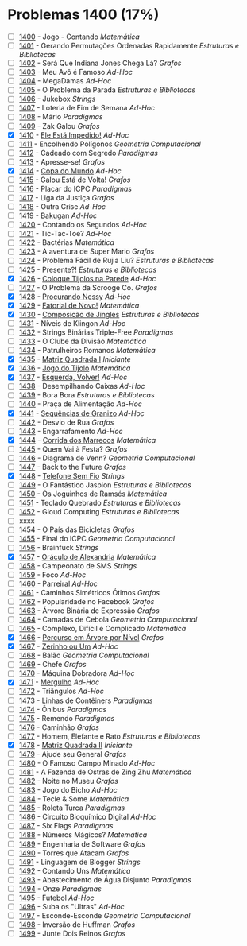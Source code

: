# Problemas 1400 (17%)

- [ ]  [1400](https://www.beecrowd.com.br/repository/UOJ_1400.html) - Jogo - Contando *Matemática*
- [ ]  [1401](https://www.beecrowd.com.br/repository/UOJ_1401.html) - Gerando Permutações Ordenadas Rapidamente *Estruturas e Bibliotecas*
- [ ]  [1402](https://www.beecrowd.com.br/repository/UOJ_1402.html) - Será Que Indiana Jones Chega Lá? *Grafos*
- [ ]  [1403](https://www.beecrowd.com.br/repository/UOJ_1403.html) - Meu Avô é Famoso *Ad-Hoc*
- [ ]  [1404](https://www.beecrowd.com.br/repository/UOJ_1404.html) - MegaDamas *Ad-Hoc*
- [ ]  [1405](https://www.beecrowd.com.br/repository/UOJ_1405.html) - O Problema da Parada *Estruturas e Bibliotecas*
- [ ]  [1406](https://www.beecrowd.com.br/repository/UOJ_1406.html) - Jukebox *Strings*
- [ ]  [1407](https://www.beecrowd.com.br/repository/UOJ_1407.html) - Loteria de Fim de Semana *Ad-Hoc*
- [ ]  [1408](https://www.beecrowd.com.br/repository/UOJ_1408.html) - Mário *Paradigmas*
- [ ]  [1409](https://www.beecrowd.com.br/repository/UOJ_1409.html) - Zak Galou *Grafos*
- [x]  [1410](https://www.beecrowd.com.br/repository/UOJ_1410.html) - [Ele Está Impedido!](https://github.com/potigol/beecrowd/blob/master/src/1400/1410.poti) *Ad-Hoc*
- [ ]  [1411](https://www.beecrowd.com.br/repository/UOJ_1411.html) - Encolhendo Polígonos *Geometria Computacional*
- [ ]  [1412](https://www.beecrowd.com.br/repository/UOJ_1412.html) - Cadeado com Segredo *Paradigmas*
- [ ]  [1413](https://www.beecrowd.com.br/repository/UOJ_1413.html) - Apresse-se! *Grafos*
- [x]  [1414](https://www.beecrowd.com.br/repository/UOJ_1414.html) - [Copa do Mundo](https://github.com/potigol/beecrowd/blob/master/src/1400/1414.poti) *Ad-Hoc*
- [ ]  [1415](https://www.beecrowd.com.br/repository/UOJ_1415.html) - Galou Está de Volta! *Grafos*
- [ ]  [1416](https://www.beecrowd.com.br/repository/UOJ_1416.html) - Placar do ICPC *Paradigmas*
- [ ]  [1417](https://www.beecrowd.com.br/repository/UOJ_1417.html) - Liga da Justiça *Grafos*
- [ ]  [1418](https://www.beecrowd.com.br/repository/UOJ_1418.html) - Outra Crise *Ad-Hoc*
- [ ]  [1419](https://www.beecrowd.com.br/repository/UOJ_1419.html) - Bakugan *Ad-Hoc*
- [ ]  [1420](https://www.beecrowd.com.br/repository/UOJ_1420.html) - Contando os Segundos *Ad-Hoc*
- [ ]  [1421](https://www.beecrowd.com.br/repository/UOJ_1421.html) - Tic-Tac-Toe? *Ad-Hoc*
- [ ]  [1422](https://www.beecrowd.com.br/repository/UOJ_1422.html) - Bactérias *Matemática*
- [ ]  [1423](https://www.beecrowd.com.br/repository/UOJ_1423.html) - A aventura de Super Mario *Grafos*
- [ ]  [1424](https://www.beecrowd.com.br/repository/UOJ_1424.html) - Problema Fácil de Rujia Liu? *Estruturas e Bibliotecas*
- [ ]  [1425](https://www.beecrowd.com.br/repository/UOJ_1425.html) - Presente?! *Estruturas e Bibliotecas*
- [x]  [1426](https://www.beecrowd.com.br/repository/UOJ_1426.html) - [Coloque Tijolos na Parede](https://github.com/potigol/beecrowd/blob/master/src/1400/1426.poti) *Ad-Hoc*
- [ ]  [1427](https://www.beecrowd.com.br/repository/UOJ_1427.html) - O Problema da Scrooge Co. *Grafos*
- [x]  [1428](https://www.beecrowd.com.br/repository/UOJ_1428.html) - [Procurando Nessy](https://github.com/potigol/beecrowd/blob/master/src/1400/1428.poti) *Ad-Hoc*
- [x]  [1429](https://www.beecrowd.com.br/repository/UOJ_1429.html) - [Fatorial de Novo!](https://github.com/potigol/beecrowd/blob/master/src/1400/1429.poti) *Matemática*
- [x]  [1430](https://www.beecrowd.com.br/repository/UOJ_1430.html) - [Composição de Jingles](https://github.com/potigol/beecrowd/blob/master/src/1400/1430.poti) *Estruturas e Bibliotecas*
- [ ]  [1431](https://www.beecrowd.com.br/repository/UOJ_1431.html) - Níveis de Klingon *Ad-Hoc*
- [ ]  [1432](https://www.beecrowd.com.br/repository/UOJ_1432.html) - Strings Binárias Triple-Free *Paradigmas*
- [ ]  [1433](https://www.beecrowd.com.br/repository/UOJ_1433.html) - O Clube da Divisão *Matemática*
- [ ]  [1434](https://www.beecrowd.com.br/repository/UOJ_1434.html) - Patrulheiros Romanos *Matemática*
- [x]  [1435](https://www.beecrowd.com.br/repository/UOJ_1435.html) - [Matriz Quadrada I](https://github.com/potigol/beecrowd/blob/master/src/1400/1435.poti) *Iniciante*
- [x]  [1436](https://www.beecrowd.com.br/repository/UOJ_1436.html) - [Jogo do Tijolo](https://github.com/potigol/beecrowd/blob/master/src/1400/1436.poti) *Matemática*
- [x]  [1437](https://www.beecrowd.com.br/repository/UOJ_1437.html) - [Esquerda, Volver!](https://github.com/potigol/beecrowd/blob/master/src/1400/1437.poti) *Ad-Hoc*
- [ ]  [1438](https://www.beecrowd.com.br/repository/UOJ_1438.html) - Desempilhando Caixas *Ad-Hoc*
- [ ]  [1439](https://www.beecrowd.com.br/repository/UOJ_1439.html) - Bora Bora *Estruturas e Bibliotecas*
- [ ]  [1440](https://www.beecrowd.com.br/repository/UOJ_1440.html) - Praça de Alimentação *Ad-Hoc*
- [x]  [1441](https://www.beecrowd.com.br/repository/UOJ_1441.html) - [Sequências de Granizo](https://github.com/potigol/beecrowd/blob/master/src/1400/1441.poti) *Ad-Hoc*
- [ ]  [1442](https://www.beecrowd.com.br/repository/UOJ_1442.html) - Desvio de Rua *Grafos*
- [ ]  [1443](https://www.beecrowd.com.br/repository/UOJ_1443.html) - Engarrafamento *Ad-Hoc*
- [x]  [1444](https://www.beecrowd.com.br/repository/UOJ_1444.html) - [Corrida dos Marrecos](https://github.com/potigol/beecrowd/blob/master/src/1400/1444.poti) *Matemática*
- [ ]  [1445](https://www.beecrowd.com.br/repository/UOJ_1445.html) - Quem Vai à Festa? *Grafos*
- [ ]  [1446](https://www.beecrowd.com.br/repository/UOJ_1446.html) - Diagrama de Venn? *Geometria Computacional*
- [ ]  [1447](https://www.beecrowd.com.br/repository/UOJ_1447.html) - Back to the Future *Grafos*
- [x]  [1448](https://www.beecrowd.com.br/repository/UOJ_1448.html) - [Telefone Sem Fio](https://github.com/potigol/beecrowd/blob/master/src/1400/1448.poti) *Strings*
- [ ]  [1449](https://www.beecrowd.com.br/repository/UOJ_1449.html) - O Fantástico Jaspion *Estruturas e Bibliotecas*
- [ ]  [1450](https://www.beecrowd.com.br/repository/UOJ_1450.html) - Os Joguinhos de Ramsés *Matemática*
- [ ]  [1451](https://www.beecrowd.com.br/repository/UOJ_1451.html) - Teclado Quebrado *Estruturas e Bibliotecas*
- [ ]  [1452](https://www.beecrowd.com.br/repository/UOJ_1452.html) - Gloud Computing *Estruturas e Bibliotecas*
- [ ] ~~xxxx~~
- [ ]  [1454](https://www.beecrowd.com.br/repository/UOJ_1454.html) - O País das Bicicletas *Grafos*
- [ ]  [1455](https://www.beecrowd.com.br/repository/UOJ_1455.html) - Final do ICPC *Geometria Computacional*
- [ ]  [1456](https://www.beecrowd.com.br/repository/UOJ_1456.html) - Brainfuck *Strings*
- [x]  [1457](https://www.beecrowd.com.br/repository/UOJ_1457.html) - [Oráculo de Alexandria](https://github.com/potigol/beecrowd/blob/master/src/1400/1457.poti) *Matemática*
- [ ]  [1458](https://www.beecrowd.com.br/repository/UOJ_1458.html) - Campeonato de SMS *Strings*
- [ ]  [1459](https://www.beecrowd.com.br/repository/UOJ_1459.html) - Foco *Ad-Hoc*
- [ ]  [1460](https://www.beecrowd.com.br/repository/UOJ_1460.html) - Parreiral *Ad-Hoc*
- [ ]  [1461](https://www.beecrowd.com.br/repository/UOJ_1461.html) - Caminhos Simétricos Ótimos *Grafos*
- [ ]  [1462](https://www.beecrowd.com.br/repository/UOJ_1462.html) - Popularidade no Facebook *Grafos*
- [ ]  [1463](https://www.beecrowd.com.br/repository/UOJ_1463.html) - Árvore Binária de Expressão *Grafos*
- [ ]  [1464](https://www.beecrowd.com.br/repository/UOJ_1464.html) - Camadas de Cebola *Geometria Computacional*
- [ ]  [1465](https://www.beecrowd.com.br/repository/UOJ_1465.html) - Complexo, Difícil e Complicado *Matemática*
- [x]  [1466](https://www.beecrowd.com.br/repository/UOJ_1466.html) - [Percurso em Árvore por Nível](https://github.com/potigol/beecrowd/blob/master/src/1400/1466.poti) *Grafos*
- [x]  [1467](https://www.beecrowd.com.br/repository/UOJ_1467.html) - [Zerinho ou Um](https://github.com/potigol/beecrowd/blob/master/src/1400/1467.poti) *Ad-Hoc*
- [ ]  [1468](https://www.beecrowd.com.br/repository/UOJ_1468.html) - Balão *Geometria Computacional*
- [ ]  [1469](https://www.beecrowd.com.br/repository/UOJ_1469.html) - Chefe *Grafos*
- [ ]  [1470](https://www.beecrowd.com.br/repository/UOJ_1470.html) - Máquina Dobradora *Ad-Hoc*
- [x]  [1471](https://www.beecrowd.com.br/repository/UOJ_1471.html) - [Mergulho](https://github.com/potigol/beecrowd/blob/master/src/1400/1471.poti) *Ad-Hoc*
- [ ]  [1472](https://www.beecrowd.com.br/repository/UOJ_1472.html) - Triângulos *Ad-Hoc*
- [ ]  [1473](https://www.beecrowd.com.br/repository/UOJ_1473.html) - Linhas de Contêiners *Paradigmas*
- [ ]  [1474](https://www.beecrowd.com.br/repository/UOJ_1474.html) - Ônibus *Paradigmas*
- [ ]  [1475](https://www.beecrowd.com.br/repository/UOJ_1475.html) - Remendo *Paradigmas*
- [ ]  [1476](https://www.beecrowd.com.br/repository/UOJ_1476.html) - Caminhão *Grafos*
- [ ]  [1477](https://www.beecrowd.com.br/repository/UOJ_1477.html) - Homem, Elefante e Rato *Estruturas e Bibliotecas*
- [x]  [1478](https://www.beecrowd.com.br/repository/UOJ_1478.html) - [Matriz Quadrada II](https://github.com/potigol/beecrowd/blob/master/src/1400/1478.poti) *Iniciante*
- [ ]  [1479](https://www.beecrowd.com.br/repository/UOJ_1479.html) - Ajude seu General *Grafos*
- [ ]  [1480](https://www.beecrowd.com.br/repository/UOJ_1480.html) - O Famoso Campo Minado *Ad-Hoc*
- [ ]  [1481](https://www.beecrowd.com.br/repository/UOJ_1481.html) - A Fazenda de Ostras de Zing Zhu *Matemática*
- [ ]  [1482](https://www.beecrowd.com.br/repository/UOJ_1482.html) - Noite no Museu *Grafos*
- [ ]  [1483](https://www.beecrowd.com.br/repository/UOJ_1483.html) - Jogo do Bicho *Ad-Hoc*
- [ ]  [1484](https://www.beecrowd.com.br/repository/UOJ_1484.html) - Tecle &amp; Some *Matemática*
- [ ]  [1485](https://www.beecrowd.com.br/repository/UOJ_1485.html) - Roleta Turca *Paradigmas*
- [ ]  [1486](https://www.beecrowd.com.br/repository/UOJ_1486.html) - Circuito Bioquímico Digital *Ad-Hoc*
- [ ]  [1487](https://www.beecrowd.com.br/repository/UOJ_1487.html) - Six Flags *Paradigmas*
- [ ]  [1488](https://www.beecrowd.com.br/repository/UOJ_1488.html) - Números Mágicos? *Matemática*
- [ ]  [1489](https://www.beecrowd.com.br/repository/UOJ_1489.html) - Engenharia de Software *Grafos*
- [ ]  [1490](https://www.beecrowd.com.br/repository/UOJ_1490.html) - Torres que Atacam *Grafos*
- [ ]  [1491](https://www.beecrowd.com.br/repository/UOJ_1491.html) - Linguagem de Blogger *Strings*
- [ ]  [1492](https://www.beecrowd.com.br/repository/UOJ_1492.html) - Contando Uns *Matemática*
- [ ]  [1493](https://www.beecrowd.com.br/repository/UOJ_1493.html) - Abastecimento de Água Disjunto *Paradigmas*
- [ ]  [1494](https://www.beecrowd.com.br/repository/UOJ_1494.html) - Onze *Paradigmas*
- [ ]  [1495](https://www.beecrowd.com.br/repository/UOJ_1495.html) - Futebol *Ad-Hoc*
- [ ]  [1496](https://www.beecrowd.com.br/repository/UOJ_1496.html) - Suba os &quot;Ultras&quot; *Ad-Hoc*
- [ ]  [1497](https://www.beecrowd.com.br/repository/UOJ_1497.html) - Esconde-Esconde *Geometria Computacional*
- [ ]  [1498](https://www.beecrowd.com.br/repository/UOJ_1498.html) - Inversão de Huffman *Grafos*
- [ ]  [1499](https://www.beecrowd.com.br/repository/UOJ_1499.html) - Junte Dois Reinos *Grafos*
